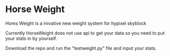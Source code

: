 # Horse Weight
Hores Weight is a inivative new weight system for hypixel skyblock

Currently HorseWeight does not use api to get your data so you need to put your stats in by yourself.

 Download the repo and run the "testweight.py" file and input your stats. 